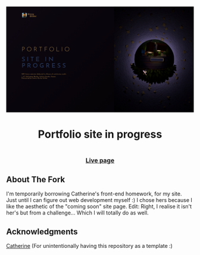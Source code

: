 <img src="https://github.com/GinnyGlider/A-forked-coming-soon-site-page/blob/main/images/project-preview.png?raw=true"></img>


<h1 align="center">Portfolio site in progress</span></h1>

<div align="center">
  <h3>
    <br>
    <a href="https://catherineisonline.github.io/base-apparel-coming-soon-frontendmentor/" color="blue">
      Live page
    </a>
  </h3>
</div>
<div align="center">
</div>

## About The Fork

<p>I'm temporarily borrowing Catherine's front-end homework, for my site. 
Just until I can figure out web development myself :) 
I chose hers because I like the aesthetic of the "coming soon" site page.
Edit: Right, I realise  it isn't her's but from a challenge... Which I will totally do as well.
<br>



## Acknowledgments

<a href="https://github.com/catherineisonline">Catherine</a> (For unintentionally having this repository as a template :)

